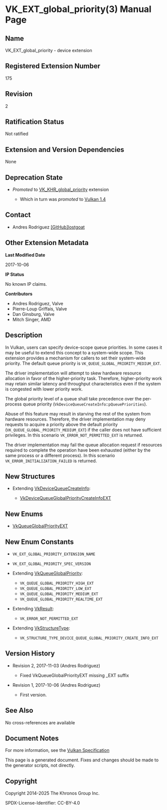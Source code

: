 # VK\_EXT\_global\_priority(3) Manual Page

## Name

VK\_EXT\_global\_priority - device extension



## [](#_registered_extension_number)Registered Extension Number

175

## [](#_revision)Revision

2

## [](#_ratification_status)Ratification Status

Not ratified

## [](#_extension_and_version_dependencies)Extension and Version Dependencies

None

## [](#_deprecation_state)Deprecation State

- *Promoted* to [VK\_KHR\_global\_priority](https://registry.khronos.org/vulkan/specs/latest/man/html/VK_KHR_global_priority.html) extension
  
  - Which in turn was *promoted* to [Vulkan 1.4](https://registry.khronos.org/vulkan/specs/latest/html/vkspec.html#versions-1.4-promotions)

## [](#_contact)Contact

- Andres Rodriguez [\[GitHub\]lostgoat](https://github.com/KhronosGroup/Vulkan-Docs/issues/new?body=%5BVK_EXT_global_priority%5D%20%40lostgoat%0A%2AHere%20describe%20the%20issue%20or%20question%20you%20have%20about%20the%20VK_EXT_global_priority%20extension%2A)

## [](#_other_extension_metadata)Other Extension Metadata

**Last Modified Date**

2017-10-06

**IP Status**

No known IP claims.

**Contributors**

- Andres Rodriguez, Valve
- Pierre-Loup Griffais, Valve
- Dan Ginsburg, Valve
- Mitch Singer, AMD

## [](#_description)Description

In Vulkan, users can specify device-scope queue priorities. In some cases it may be useful to extend this concept to a system-wide scope. This extension provides a mechanism for callers to set their system-wide priority. The default queue priority is `VK_QUEUE_GLOBAL_PRIORITY_MEDIUM_EXT`.

The driver implementation will attempt to skew hardware resource allocation in favor of the higher-priority task. Therefore, higher-priority work may retain similar latency and throughput characteristics even if the system is congested with lower priority work.

The global priority level of a queue shall take precedence over the per-process queue priority (`VkDeviceQueueCreateInfo`::`pQueuePriorities`).

Abuse of this feature may result in starving the rest of the system from hardware resources. Therefore, the driver implementation may deny requests to acquire a priority above the default priority (`VK_QUEUE_GLOBAL_PRIORITY_MEDIUM_EXT`) if the caller does not have sufficient privileges. In this scenario `VK_ERROR_NOT_PERMITTED_EXT` is returned.

The driver implementation may fail the queue allocation request if resources required to complete the operation have been exhausted (either by the same process or a different process). In this scenario `VK_ERROR_INITIALIZATION_FAILED` is returned.

## [](#_new_structures)New Structures

- Extending [VkDeviceQueueCreateInfo](https://registry.khronos.org/vulkan/specs/latest/man/html/VkDeviceQueueCreateInfo.html):
  
  - [VkDeviceQueueGlobalPriorityCreateInfoEXT](https://registry.khronos.org/vulkan/specs/latest/man/html/VkDeviceQueueGlobalPriorityCreateInfoEXT.html)

## [](#_new_enums)New Enums

- [VkQueueGlobalPriorityEXT](https://registry.khronos.org/vulkan/specs/latest/man/html/VkQueueGlobalPriorityEXT.html)

## [](#_new_enum_constants)New Enum Constants

- `VK_EXT_GLOBAL_PRIORITY_EXTENSION_NAME`
- `VK_EXT_GLOBAL_PRIORITY_SPEC_VERSION`
- Extending [VkQueueGlobalPriority](https://registry.khronos.org/vulkan/specs/latest/man/html/VkQueueGlobalPriority.html):
  
  - `VK_QUEUE_GLOBAL_PRIORITY_HIGH_EXT`
  - `VK_QUEUE_GLOBAL_PRIORITY_LOW_EXT`
  - `VK_QUEUE_GLOBAL_PRIORITY_MEDIUM_EXT`
  - `VK_QUEUE_GLOBAL_PRIORITY_REALTIME_EXT`
- Extending [VkResult](https://registry.khronos.org/vulkan/specs/latest/man/html/VkResult.html):
  
  - `VK_ERROR_NOT_PERMITTED_EXT`
- Extending [VkStructureType](https://registry.khronos.org/vulkan/specs/latest/man/html/VkStructureType.html):
  
  - `VK_STRUCTURE_TYPE_DEVICE_QUEUE_GLOBAL_PRIORITY_CREATE_INFO_EXT`

## [](#_version_history)Version History

- Revision 2, 2017-11-03 (Andres Rodriguez)
  
  - Fixed VkQueueGlobalPriorityEXT missing \_EXT suffix
- Revision 1, 2017-10-06 (Andres Rodriguez)
  
  - First version.

## [](#_see_also)See Also

No cross-references are available

## [](#_document_notes)Document Notes

For more information, see the [Vulkan Specification](https://registry.khronos.org/vulkan/specs/latest/html/vkspec.html#VK_EXT_global_priority)

This page is a generated document. Fixes and changes should be made to the generator scripts, not directly.

## [](#_copyright)Copyright

Copyright 2014-2025 The Khronos Group Inc.

SPDX-License-Identifier: CC-BY-4.0